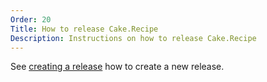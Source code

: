 ```yaml
---
Order: 20
Title: How to release Cake.Recipe
Description: Instructions on how to release Cake.Recipe
---
```


See [creating a release] how to create a new release.

[creating a release]: https://cake-contrib.github.io/Cake.Recipe/docs/usage/creating-release